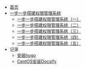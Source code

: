 <!-- docs/_sidebar.md -->

- [首页](/README)
- [一步一步搭建权限管理系统](upm/)
  - [一步一步搭建权限管理系统（一）](upm/upm.md)
  - [一步一步搭建权限管理系统（二）](upm/upm2.md)
  - [一步一步搭建权限管理系统（三）](upm/upm3.md)
  - [一步一步搭建权限管理系统（四）](upm/upm4.md)
  - [一步一步搭建权限管理系统（五）](upm/upm5.md)
- 记录
  - [安装hugo](books/安装hugo.md)
  - [CentOS安装Docsify](books/CentOS安装Docsify.md)

